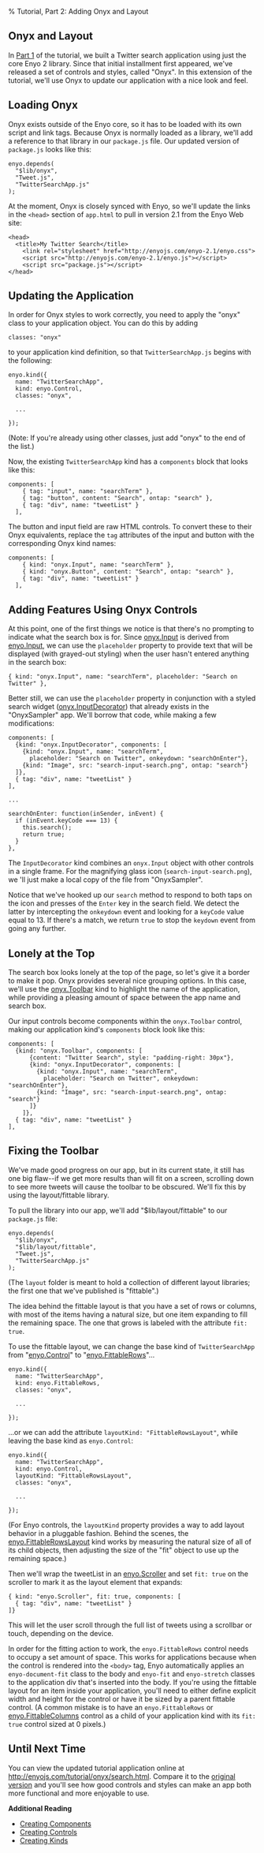 % Tutorial, Part 2: Adding Onyx and Layout

## Onyx and Layout

In [Part 1](tutorial.html) of the tutorial, we built a Twitter search application
using just the core Enyo 2 library.  Since that initial installment first
appeared, we've released a set of controls and styles, called "Onyx".  In this
extension of the tutorial, we'll use Onyx to update our application with a nice
look and feel.

## Loading Onyx

Onyx exists outside of the Enyo core, so it has to be loaded with its own
script and link tags.  Because Onyx is normally loaded as a library, we'll add
a reference to that library in our `package.js` file.  Our updated version of
`package.js` looks like this:

    enyo.depends(
      "$lib/onyx",
      "Tweet.js",
      "TwitterSearchApp.js"
    );

At the moment, Onyx is closely synced with Enyo, so we'll update the links in
the `<head>` section of `app.html` to pull in version 2.1 from the Enyo Web
site:

    <head>
      <title>My Twitter Search</title>
	    <link rel="stylesheet" href="http://enyojs.com/enyo-2.1/enyo.css">
	    <script src="http://enyojs.com/enyo-2.1/enyo.js"></script>
	    <script src="package.js"></script>
    </head>

## Updating the Application

In order for Onyx styles to work correctly, you need to apply the "onyx"
class to your application object.  You can do this by adding

    classes: "onyx"

to your application kind definition, so that `TwitterSearchApp.js` begins with
the following:

    enyo.kind({
      name: "TwitterSearchApp",
      kind: enyo.Control,
      classes: "onyx",

      ...

    });

(Note: If you're already using other classes, just add "onyx" to the end of the
list.)

Now, the existing `TwitterSearchApp` kind has a `components` block that looks
like this:

    components: [
        { tag: "input", name: "searchTerm" },
        { tag: "button", content: "Search", ontap: "search" },
        { tag: "div", name: "tweetList" }
      ],

The button and input field are raw HTML controls.  To convert these to their
Onyx equivalents, replace the `tag` attributes of the input and button with
the corresponding Onyx kind names:

    components: [
        { kind: "onyx.Input", name: "searchTerm" },
        { kind: "onyx.Button", content: "Search", ontap: "search" },
        { tag: "div", name: "tweetList" }
      ],

## Adding Features Using Onyx Controls

At this point, one of the first things we notice is that there's no prompting
to indicate what the search box is for.  Since
[onyx.Input](http://enyojs.com/api/#onyx.Input) is derived from
[enyo.Input](http://enyojs.com/api/#enyo.Input), we can use the `placeholder`
property to provide text that will be displayed (with grayed-out styling) when
the user hasn't entered anything in the search box:

    { kind: "onyx.Input", name: "searchTerm", placeholder: "Search on Twitter" },

Better still, we can use the `placeholder` property in conjunction with a styled
search widget ([onyx.InputDecorator](http://enyojs.com/api/#onyx.InputDecorator))
that already exists in the "OnyxSampler" app.  We'll borrow that code, while
making a few modifications:

    components: [
      {kind: "onyx.InputDecorator", components: [
        {kind: "onyx.Input", name: "searchTerm", 
          placeholder: "Search on Twitter", onkeydown: "searchOnEnter"},
        {kind: "Image", src: "search-input-search.png", ontap: "search"}
      ]},
      { tag: "div", name: "tweetList" }
    ],
    
    ...

    searchOnEnter: function(inSender, inEvent) {
      if (inEvent.keyCode === 13) {
        this.search();
        return true;
      }
    },

The `InputDecorator` kind combines an `onyx.Input` object with other controls
in a single frame.  For the magnifying glass icon (`search-input-search.png`),
we 'll just make a local copy of the file from "OnyxSampler".

Notice that we've hooked up our `search` method to respond to both taps on the
icon and presses of the `Enter` key in the search field.  We detect the latter
by intercepting the `onkeydown` event and looking for a `keyCode` value equal to
13.  If there's a match, we return `true` to stop the `keydown` event from going
any further.

## Lonely at the Top

The search box looks lonely at the top of the page, so let's give it a
border to make it pop.  Onyx provides several nice grouping options.  In this
case, we'll use the [onyx.Toolbar](http://enyojs.com/api/#onyx.Toolbar) kind to
highlight the name of the application, while providing a pleasing amount of
space between the app name and search box.

Our input controls become components within the `onyx.Toolbar` control, making
our application kind's `components` block look like this:

    components: [
      {kind: "onyx.Toolbar", components: [
          {content: "Twitter Search", style: "padding-right: 30px"},
          {kind: "onyx.InputDecorator", components: [
            {kind: "onyx.Input", name: "searchTerm", 
              placeholder: "Search on Twitter", onkeydown: "searchOnEnter"},
            {kind: "Image", src: "search-input-search.png", ontap: "search"}
          ]}
        ]},
      { tag: "div", name: "tweetList" }
    ],

## Fixing the Toolbar

We've made good progress on our app, but in its current state, it still has
one big flaw--if we get more results than will fit on a screen, scrolling down
to see more tweets will cause the toolbar to be obscured.  We'll fix this by
using the layout/fittable library.

To pull the library into our app, we'll add "$lib/layout/fittable" to our
`package.js` file:

    enyo.depends(
      "$lib/onyx",
      "$lib/layout/fittable",
      "Tweet.js",
      "TwitterSearchApp.js"
    );

(The `layout` folder is meant to hold a collection of different layout
libraries; the first one that we've published is "fittable".)

The idea behind the fittable layout is that you have a set of rows or columns,
with most of the items having a natural size, but one item expanding to fill the
remaining space.  The one that grows is labeled with the attribute `fit: true`.

To use the fittable layout, we can change the base kind of `TwitterSearchApp`
from "[enyo.Control](http://enyojs.com/api/#enyo.Control)" to
"[enyo.FittableRows](http://enyojs.com/api/#enyo.FittableRows)"...

    enyo.kind({
      name: "TwitterSearchApp",
      kind: enyo.FittableRows,
      classes: "onyx",
      
      ...
      
    });

...or we can add the attribute `layoutKind: "FittableRowsLayout"`, while leaving
the base kind as `enyo.Control`:

    enyo.kind({
      name: "TwitterSearchApp",
      kind: enyo.Control,
      layoutKind: "FittableRowsLayout",
      classes: "onyx",
      
      ...
      
    });

(For Enyo controls, the `layoutKind` property provides a way to add layout
behavior in a pluggable fashion.  Behind the scenes, the
[enyo.FittableRowsLayout](http://enyojs.com/api/#enyo.FittableRowsLayout) kind
works by measuring the natural size of all of its child objects, then adjusting
the size of the "fit" object to use up the remaining space.)

Then we'll wrap the tweetList in an
[enyo.Scroller](http://enyojs.com/api/#enyo.Scroller) and set `fit: true` on the
scroller to mark it as the layout element that expands:

    { kind: "enyo.Scroller", fit: true, components: [
      { tag: "div", name: "tweetList" }
    ]}

This will let the user scroll through the full list of tweets using a scrollbar
or touch, depending on the device.

In order for the fitting action to work, the `enyo.FittableRows` control needs
to occupy a set amount of space.  This works for applications because when
the control is rendered into the `<body>` tag, Enyo automatically applies an
`enyo-document-fit` class to the body and `enyo-fit` and `enyo-stretch`
classes to the application div that's inserted into the body.  If you're using
the fittable layout for an item inside your application, you'll need to
either define explicit width and height for the control or have it be sized by a
parent fittable control.  (A common mistake is to have an `enyo.FittableRows`
or [enyo.FittableColumns](http://enyojs.com/api/#enyo.FittableColumns) control
as a child of your application kind with its `fit: true` control sized at 0
pixels.)

## Until Next Time

You can view the updated tutorial application online at
<http://enyojs.com/tutorial/onyx/search.html>.  Compare it to the
[original version](http://enyojs.com/tutorial/search.html) and you'll
see how good controls and styles can make an app both more functional
and more enjoyable to use.

**Additional Reading**

* [Creating Components](../key-concepts/creating-components.html)
* [Creating Controls](../key-concepts/creating-controls.html)
* [Creating Kinds](../key-concepts/creating-kinds.html)